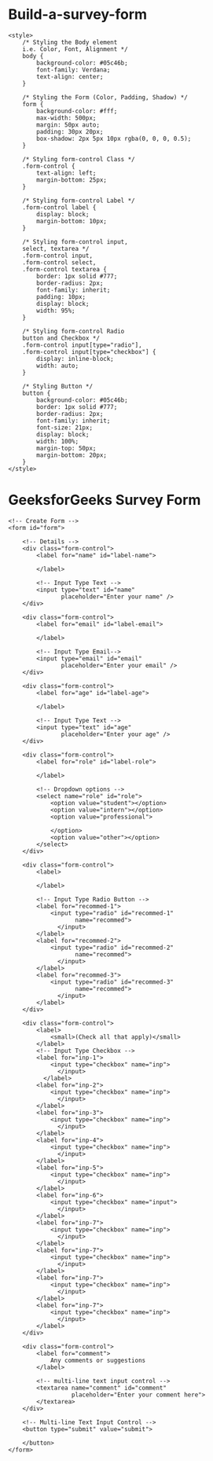 # Build-a-survey-form

<!DOCTYPE html>
<html lang="en">

<head>
    <meta charset="UTF-8">
    <meta http-equiv="X-UA-Compatible" 
          content="IE=edge">
    <meta name="viewport" 
          content="width=device-width, initial-scale=1.0">
    <title>
        Build a Survey Form using HTML and CSS
    </title>

    <style>
        /* Styling the Body element 
        i.e. Color, Font, Alignment */
        body {
            background-color: #05c46b;
            font-family: Verdana;
            text-align: center;
        }

        /* Styling the Form (Color, Padding, Shadow) */
        form {
            background-color: #fff;
            max-width: 500px;
            margin: 50px auto;
            padding: 30px 20px;
            box-shadow: 2px 5px 10px rgba(0, 0, 0, 0.5);
        }

        /* Styling form-control Class */
        .form-control {
            text-align: left;
            margin-bottom: 25px;
        }

        /* Styling form-control Label */
        .form-control label {
            display: block;
            margin-bottom: 10px;
        }

        /* Styling form-control input, 
        select, textarea */
        .form-control input,
        .form-control select,
        .form-control textarea {
            border: 1px solid #777;
            border-radius: 2px;
            font-family: inherit;
            padding: 10px;
            display: block;
            width: 95%;
        }

        /* Styling form-control Radio 
        button and Checkbox */
        .form-control input[type="radio"],
        .form-control input[type="checkbox"] {
            display: inline-block;
            width: auto;
        }

        /* Styling Button */
        button {
            background-color: #05c46b;
            border: 1px solid #777;
            border-radius: 2px;
            font-family: inherit;
            font-size: 21px;
            display: block;
            width: 100%;
            margin-top: 50px;
            margin-bottom: 20px;
        }
    </style>
</head>

<body>
    <h1>GeeksforGeeks Survey Form</h1>

    <!-- Create Form -->
    <form id="form">

        <!-- Details -->
        <div class="form-control">
            <label for="name" id="label-name">
                
            </label>

            <!-- Input Type Text -->
            <input type="text" id="name" 
                   placeholder="Enter your name" />
        </div>

        <div class="form-control">
            <label for="email" id="label-email">
                
            </label>

            <!-- Input Type Email-->
            <input type="email" id="email" 
                   placeholder="Enter your email" />
        </div>

        <div class="form-control">
            <label for="age" id="label-age">
                
            </label>

            <!-- Input Type Text -->
            <input type="text" id="age" 
                   placeholder="Enter your age" />
        </div>

        <div class="form-control">
            <label for="role" id="label-role">
                
            </label>

            <!-- Dropdown options -->
            <select name="role" id="role">
                <option value="student"></option>
                <option value="intern"></option>
                <option value="professional">
                    
                </option>
                <option value="other"></option>
            </select>
        </div>

        <div class="form-control">
            <label>
            
            </label>

            <!-- Input Type Radio Button -->
            <label for="recommed-1">
                <input type="radio" id="recommed-1" 
                       name="recommed">
                  </input>
            </label>
            <label for="recommed-2">
                <input type="radio" id="recommed-2" 
                       name="recommed">
                  </input>
            </label>
            <label for="recommed-3">
                <input type="radio" id="recommed-3" 
                       name="recommed">
                  </input>
            </label>
        </div>

        <div class="form-control">
            <label>
                <small>(Check all that apply)</small>
            </label>
            <!-- Input Type Checkbox -->
            <label for="inp-1">
                <input type="checkbox" name="inp">
                  </input>
              </label>
            <label for="inp-2">
                <input type="checkbox" name="inp">
                  </input>
            </label>
            <label for="inp-3">
                <input type="checkbox" name="inp">
                  </input>
            </label>
            <label for="inp-4">
                <input type="checkbox" name="inp">
                  </input>
            </label>
            <label for="inp-5">
                <input type="checkbox" name="inp">
                  </input>
            </label>
            <label for="inp-6">
                <input type="checkbox" name="input">
                  </input>
            </label>
            <label for="inp-7">
                <input type="checkbox" name="inp">
                  </input>
            </label>
            <label for="inp-7">
                <input type="checkbox" name="inp">
                  </input>
            </label>
            <label for="inp-7">
                <input type="checkbox" name="inp">
                  </input>
            </label>
            <label for="inp-7">
                <input type="checkbox" name="inp">
                  </input>
            </label>
        </div>

        <div class="form-control">
            <label for="comment">
                Any comments or suggestions
            </label>

            <!-- multi-line text input control -->
            <textarea name="comment" id="comment" 
                      placeholder="Enter your comment here">
            </textarea>
        </div>

        <!-- Multi-line Text Input Control -->
        <button type="submit" value="submit">
            
        </button>
    </form>
</body>

</html>
